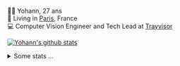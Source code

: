 <p>
  👨🏻 <bold>Yohann</bold>, 27 ans<br/>
  💼 Living in <a href="https://www.google.com/maps?q=paris">Paris</a>, France<br/>
  💻 Computer Vision Engineer and Tech Lead at <a href="https://trayvisor.com/">Trayvisor</a><br/>
</p>

<a href="https://github.com/anuraghazra/github-readme-stats"><img align="center" src="https://github-readme-stats-go94hl40s-yohann84l.vercel.app//api?username=yohann84L&show_icons=true&include_all_commits=true" alt="Yohann's github stats" /> </a>


<details>
  <summary>Some stats ...</summary><br/>
  

<!--START_SECTION:waka-->
![Code Time](http://img.shields.io/badge/Code%20Time-284%20hrs%204%20mins-blue)

![Profile Views](http://img.shields.io/badge/Profile%20Views-0-blue)

**🐱 My GitHub Data** 

> 🏆 1,532 Contributions in the Year 2022
 > 
> 📦 440.5 kB Used in GitHub's Storage 
 > 
> 🚫 Not Opted to Hire
 > 
> 📜 24 Public Repositories 
 > 
> 🔑 21 Private Repositories  
 > 
**I'm an Early 🐤** 

```text
🌞 Morning    293 commits    ████████░░░░░░░░░░░░░░░░░   33.41% 
🌆 Daytime    478 commits    █████████████░░░░░░░░░░░░   54.5% 
🌃 Evening    103 commits    ███░░░░░░░░░░░░░░░░░░░░░░   11.74% 
🌙 Night      3 commits      ░░░░░░░░░░░░░░░░░░░░░░░░░   0.34%

```
📅 **I'm Most Productive on Tuesday** 

```text
Monday       140 commits    ████░░░░░░░░░░░░░░░░░░░░░   15.96% 
Tuesday      207 commits    ██████░░░░░░░░░░░░░░░░░░░   23.6% 
Wednesday    160 commits    ████░░░░░░░░░░░░░░░░░░░░░   18.24% 
Thursday     169 commits    ████░░░░░░░░░░░░░░░░░░░░░   19.27% 
Friday       185 commits    █████░░░░░░░░░░░░░░░░░░░░   21.09% 
Saturday     13 commits     ░░░░░░░░░░░░░░░░░░░░░░░░░   1.48% 
Sunday       3 commits      ░░░░░░░░░░░░░░░░░░░░░░░░░   0.34%

```


📊 **This Week I Spent My Time On** 

```text
⌚︎ Time Zone: Europe/Paris

💬 Programming Languages: 
JavaScript               14 hrs 14 mins      ███████████████░░░░░░░░░░   60.3% 
Python                   6 hrs 40 mins       ███████░░░░░░░░░░░░░░░░░░   28.24% 
SQL                      1 hr 9 mins         █░░░░░░░░░░░░░░░░░░░░░░░░   4.91% 
HTTP Request             1 hr 3 mins         █░░░░░░░░░░░░░░░░░░░░░░░░   4.52% 
YAML                     11 mins             ░░░░░░░░░░░░░░░░░░░░░░░░░   0.79%

🔥 Editors: 
WebStorm                 14 hrs 24 mins      ███████████████░░░░░░░░░░   61.01% 
PyCharm                  8 hrs 43 mins       █████████░░░░░░░░░░░░░░░░   36.97% 
VS Code                  28 mins             ░░░░░░░░░░░░░░░░░░░░░░░░░   2.02%

💻 Operating System: 
Mac                      23 hrs 36 mins      █████████████████████████   100.0%

```

**I Mostly Code in Python** 

```text
Python                   18 repos            ██████████████░░░░░░░░░░░   56.25% 
Java                     6 repos             ████░░░░░░░░░░░░░░░░░░░░░   18.75% 
JavaScript               2 repos             █░░░░░░░░░░░░░░░░░░░░░░░░   6.25% 
R                        2 repos             █░░░░░░░░░░░░░░░░░░░░░░░░   6.25% 
HTML                     1 repo              ░░░░░░░░░░░░░░░░░░░░░░░░░   3.12%

```



 Last Updated on 07/12/2022 01:45:36 UTC
<!--END_SECTION:waka-->

